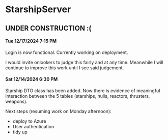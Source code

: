 # StarshipServer
## UNDER CONSTRUCTION :(

#### Tue 12/17/2024 7:15 PM

Login is now functional.  Currently working on deployment.

I would invite onlookers to judge this fairly and at any time.
Meanwhile I will continue to improve this work until I see said
judgement.

#### Sat 12/14/2024 6:30 PM
Starship DTO class has been added.  Now there is evidence of meaningful interaction between the 5 tables (starships, hulls, reactors, thrusters, weapons).

Next steps (resuming work on Monday afternoon):
- deploy to Azure
- User authentication
- tidy up